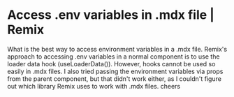 
# Access .env variables in .mdx file | Remix

What is the best way to access environment variables in a .mdx file.
Remix's approach to accessing .env variables in a normal component is to use the loader data hook (useLoaderData()). However, hooks cannot be used so easily in .mdx files.
I also tried passing the environment variables via props from the parent component, but that didn't work either, as I couldn't figure out which library Remix uses to work with .mdx files.
cheers

        